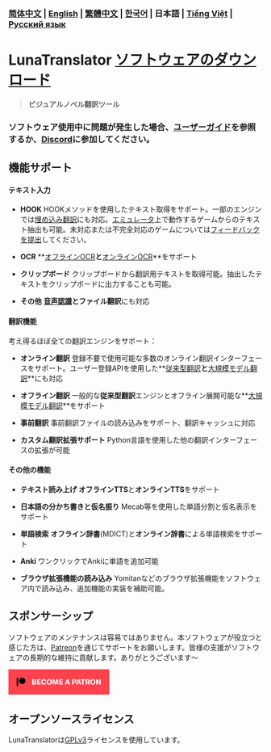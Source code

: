 ### [简体中文](README.md) | [English](README_en.md) | [繁體中文](README_cht.md) | [한국어](README_ko.md) | 日本語 | [Tiếng Việt](README_vi.md) | [Русский язык](README_ru.md)

# LunaTranslator [ソフトウェアのダウンロード](https://docs.lunatranslator.org/ja/README.html)  

> **ビジュアルノベル翻訳ツール**

### ソフトウェア使用中に問題が発生した場合、[ユーザーガイド](https://docs.lunatranslator.org/ja)を参照するか、[Discord](https://discord.com/invite/ErtDwVeAbB)に参加してください。

## 機能サポート

#### テキスト入力

- **HOOK** HOOKメソッドを使用したテキスト取得をサポート。一部のエンジンでは[埋め込み翻訳](https://docs.lunatranslator.org/ja/embedtranslate.html)にも対応。[エミュレータ](https://docs.lunatranslator.org/ja/emugames.html)上で動作するゲームからのテキスト抽出も可能。未対応または不完全対応のゲームについては[フィードバックを提出](https://github.com/HIllya51/LunaTranslator/issues/new?assignees=&labels=enhancement&projects=&template=01_game_request.yaml)してください。

- **OCR** **[オフラインOCR](https://docs.lunatranslator.org/ja/useapis/ocrapi.html)**と**[オンラインOCR](https://docs.lunatranslator.org/ja/useapis/ocrapi.html)**をサポート

- **クリップボード** クリップボードから翻訳用テキストを取得可能。抽出したテキストをクリップボードに出力することも可能。

- **その他** **[音声認識](https://docs.lunatranslator.org/ja/sr.html)**と**ファイル翻訳**にも対応

#### 翻訳機能

考え得るほぼ全ての翻訳エンジンをサポート：

- **オンライン翻訳** 登録不要で使用可能な多数のオンライン翻訳インターフェースをサポート。ユーザー登録APIを使用した**[従来型翻訳](https://docs.lunatranslator.org/ja/useapis/tsapi.html)**と**[大規模モデル翻訳](https://docs.lunatranslator.org/ja/guochandamoxing.html)**にも対応

- **オフライン翻訳** 一般的な**従来型翻訳**エンジンとオフライン展開可能な**[大規模モデル翻訳](https://docs.lunatranslator.org/ja/offlinellm.html)**をサポート

- **事前翻訳** 事前翻訳ファイルの読み込みをサポート、翻訳キャッシュに対応

- **カスタム翻訳拡張サポート** Python言語を使用した他の翻訳インターフェースの拡張が可能

#### その他の機能

- **テキスト読み上げ** **オフラインTTS**と**オンラインTTS**をサポート

- **日本語の分かち書きと仮名振り** Mecab等を使用した単語分割と仮名表示をサポート

- **単語検索** **オフライン辞書**(MDICT)と**オンライン辞書**による単語検索をサポート

- **Anki** ワンクリックでAnkiに単語を追加可能

- **ブラウザ拡張機能の読み込み** Yomitanなどのブラウザ拡張機能をソフトウェア内で読み込み、追加機能の実装を補助可能。

## スポンサーシップ

ソフトウェアのメンテナンスは容易ではありません。本ソフトウェアが役立つと感じた方は、[Patreon](https://patreon.com/HIllya51)を通じてサポートをお願いします。皆様の支援がソフトウェアの長期的な維持に貢献します。ありがとうございます～

<a href="https://patreon.com/HIllya51" target='_blank'><img width="200" src="../docs/become_a_patron_4x1_black_logo_white_text_on_coral.svg"></a>

## オープンソースライセンス

LunaTranslatorは[GPLv3](../LICENSE)ライセンスを使用しています。
